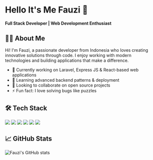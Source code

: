 # Hello It's Me Fauzi 👋

**Full Stack Developer | Web Development Enthusiast**

## 👨‍💻 About Me
Hi! I'm Fauzi, a passionate developer from Indonesia who loves creating innovative solutions through code. I enjoy working with modern technologies and building applications that make a difference.

- 🔭 Currently working on Laravel, Express JS & React-based web applications
- 🌱 Learning advanced backend patterns & deployment
- 🤝 Looking to collaborate on open source projects
- ⚡ Fun fact: I love solving bugs like puzzles

## 🛠️ Tech Stack
<img src="https://img.shields.io/badge/PHP-777BB4?style=for-the-badge&logo=php&logoColor=white"/>
<img src="https://img.shields.io/badge/Laravel-FF2D20?style=for-the-badge&logo=laravel&logoColor=white"/>
<img src="https://img.shields.io/badge/MySQL-4479A1?style=for-the-badge&logo=mysql&logoColor=white"/>
<img src="https://img.shields.io/badge/React-20232A?style=for-the-badge&logo=react&logoColor=61DAFB"/>
<img src="https://img.shields.io/badge/Express.js-000000?style=for-the-badge&logo=express&logoColor=white"/>
<img src="https://img.shields.io/badge/Postman-FF6C37?style=for-the-badge&logo=postman&logoColor=white"/>

## 📈 GitHub Stats
![Fauzi's GitHub stats](https://github-readme-stats.vercel.app/api?username=fauzi0413&show_icons=true&theme=radical)
